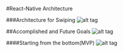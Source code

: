 #React-Native Architecture

###Architecture for Swiping
![alt tag](https://cloud.githubusercontent.com/assets/17296898/16363783/60605014-3b8a-11e6-9bae-17bff989fb0e.jpg)

##Accomplished and Future Goals
![alt tag](https://cloud.githubusercontent.com/assets/17296898/16507293/b92807cc-3edd-11e6-92ec-607725adfde0.png)

####Starting from the bottom(MVP)
![alt tag](https://cloud.githubusercontent.com/assets/17296898/16507580/aa62a484-3edf-11e6-8b98-17c41df2c435.jpg)


